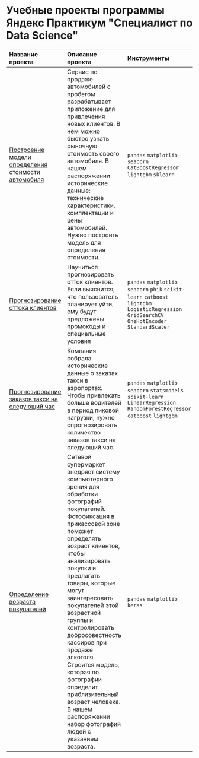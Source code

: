 # Учебные проекты программы Яндекс Практикум "Cпециалист по Data Science"

| Название проекта           | Описание проекта          | Инструменты                  |
|  :--------------------|  :--------------------| :--------------------
| [Построение модели определения стоимости автомобиля](https://github.com/Grigoranne/yandex_practicum/tree/main/project_auto_price)  |Сервис по продаже автомобилей с пробегом разрабатывает приложение для привлечения новых клиентов. В нём можно быстро узнать рыночную стоимость своего автомобиля. В нашем распоряжении исторические данные: технические характеристики, комплектации и цены автомобилей. Нужно построить модель для определения стоимости. | `pandas` `matplotlib` `seaborn` `CatBoostRegressor` `lightgbm` `sklearn` |
| [Прогнозирование оттока клиентов](https://github.com/Grigoranne/yandex_practicum/tree/main/project_ottok_klientov) | Научиться прогнозировать отток клиентов. Если выяснится, что пользователь планирует уйти, ему будут предложены промокоды и специальные условия| `pandas` `matplotlib` `seaborn` `phik` `scikit-learn` `catboost` `lightgbm` `LogisticRegression` `GridSearchCV` `OneHotEncoder` `StandardScaler` |
| [Прогнозирование заказов такси на следующий час](https://github.com/Grigoranne/yandex_practicum/tree/main/project_zakaz_taxi) | Компания собрала исторические данные о заказах такси в аэропортах. Чтобы привлекать больше водителей в период пиковой нагрузки, нужно спрогнозировать количество заказов такси на следующий час. | `pandas` `matplotlib` `seaborn` `statsmodels` `scikit-learn` `LinearRegression` `RandomForestRegressor` `catboost` `lightgbm` |
|[Определение возраста покупателей](https://github.com/Grigoranne/yandex_practicum/tree/main/project_opredelenie_vozrasta) | Сетевой супермаркет внедряет систему компьютерного зрения для обработки фотографий покупателей. Фотофиксация в прикассовой зоне поможет определять возраст клиентов, чтобы анализировать покупки и предлагать товары, которые могут заинтересовать покупателей этой возрастной группы и контролировать добросовестность кассиров при продаже алкоголя. Строится модель, которая по фотографии определит приблизительный возраст человека. В нашем распоряжении набор фотографий людей с указанием возраста. | `pandas` `matplotlib` `keras`|
